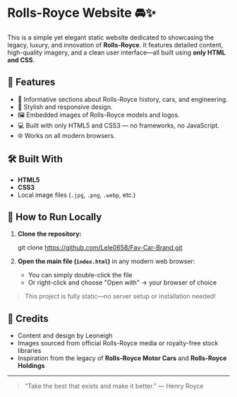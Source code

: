 # Rolls-Royce Website 🚘✨

This is a simple yet elegant static website dedicated to showcasing the legacy, luxury, and innovation of **Rolls-Royce**. It features detailed content, high-quality imagery, and a clean user interface—all built using **only HTML and CSS**.

## 🌟 Features

- 📖 Informative sections about Rolls-Royce history, cars, and engineering.
- 🎨 Stylish and responsive design.
- 🖼️ Embedded images of Rolls-Royce models and logos.
- 💻 Built with only HTML5 and CSS3 — no frameworks, no JavaScript.
- 🌐 Works on all modern browsers.

## 🛠️ Built With

- **HTML5**
- **CSS3**
- Local image files (`.jpg`, `.png`, `.webp`, etc.)


## 🚀 How to Run Locally

1. **Clone the repository:**

   git clone https://github.com/Lele0658/Fav-Car-Brand.git
   

2. **Open the main file (`index.html`)** in any modern web browser:

   * You can simply double-click the file
   * Or right-click and choose "Open with" → your browser of choice

> This project is fully static—no server setup or installation needed!


## 🙌 Credits

* Content and design by Leoneigh
* Images sourced from official Rolls-Royce media or royalty-free stock libraries
* Inspiration from the legacy of **Rolls-Royce Motor Cars** and **Rolls-Royce Holdings**

---

> “Take the best that exists and make it better.” — Henry Royce
